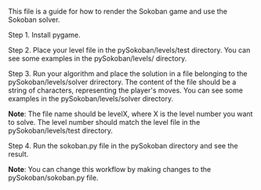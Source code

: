 This file is a guide for how to render the Sokoban game and use the Sokoban solver.

Step 1. Install pygame.

Step 2. Place your level file in the pySokoban/levels/test directory. You can see some examples in the pySokoban/levels/ directory.

Step 3. Run your algorithm and place the solution in a file belonging to the pySokoban/levels/solver drirectory. The content of the file should be a string of characters, representing the player's moves. You can see some examples in the pySokoban/levels/solver directory.

**Note**: The file name should be levelX, where X is the level number you want to solve. The level number should match the level file in the pySokoban/levels/test directory.

Step 4. Run the sokoban.py file in the pySokoban directory and see the result. 

**Note**: You can change this workflow by making changes to the pySokoban/sokoban.py file. 